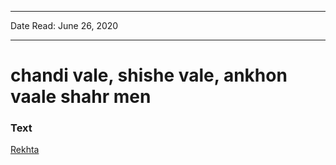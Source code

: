 ***
Date Read: June 26, 2020
***

# chandi vale, shishe vale, ankhon vaale shahr men

### Text
[Rekhta](https://www.rekhta.org/ghazals/chaandii-vaale-shiishe-vaale-aankhon-vaale-shahr-men-ali-akbar-natiq-ghazals?lang=hi)

